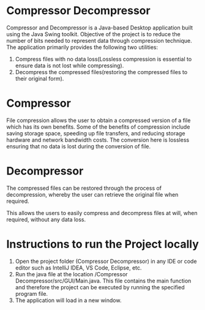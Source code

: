 # Compressor Decompressor
Compressor and Decompressor is a Java-based Desktop application built using the Java Swing toolkit. Objective of the project is to reduce the number of bits needed to represent data through compression technique. The application primarily provides the following two utilities:

1. Compress files with no data loss(Lossless compression is essential to ensure data is not lost while compressing).
2. Decompress the compressed files(restoring the compressed files to their original form).

# Compressor
File compression allows the user to obtain a compressed version of a file which has its own benefits. Some of the benefits of compression include saving storage space, speeding up file transfers, and reducing storage hardware and network bandwidth costs. The conversion here is lossless ensuring that no data is lost during the conversion of file.

# Decompressor
The compressed files can be restored through the process of decompression, whereby the user can retrieve the original file when required. 

This allows the users to easily compress and decompress files at will, when required, without any data loss.

# Instructions to run the Project locally
1. Open the project folder (Compressor Decompressor) in any IDE or code editor such as IntelliJ IDEA, VS Code, Eclipse, etc.
2. Run the java file at the location /Compressor Decompressor/src/GUI/Main.java. This file contains the main function and therefore the project can be executed by running the specified program file.
3. The application will load in a new window.

